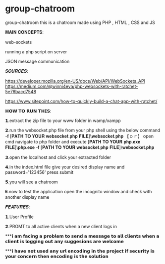 # group-chatroom
group-chatroom
this is a chatroom made using PHP , HTML , CSS and JS

𝐌𝐀𝐈𝐍 𝐂𝐎𝐍𝐂𝐄𝐏𝐓𝐒:

web-sockets

running a php script on server

JSON message communication

𝑺𝑶𝑼𝑹𝑪𝑬𝑺:

https://developer.mozilla.org/en-US/docs/Web/API/WebSockets_API https://medium.com/@winni4eva/php-websockets-with-ratchet-5e76bacd7548

https://www.sitepoint.com/how-to-quickly-build-a-chat-app-with-ratchet/

𝗛𝗢𝗪 𝗧𝗢 𝗥𝗨𝗡 𝗧𝗛𝗜𝗦:

𝟭.extract the zip file to your www folder in wamp/xampp

𝟮.run the websocket.php file from your php shell using the below command -𝐟 [𝐏𝐀𝐓𝐇 𝐓𝐎 𝐘𝐎𝐔𝐑 𝐰𝐞𝐛𝐬𝐨𝐜𝐤𝐞𝐭.𝐩𝐡𝐩 𝐅𝐈𝐋𝐄]\𝐰𝐞𝐛𝐬𝐨𝐜𝐤𝐞𝐭.𝐩𝐡𝐩 【ｏｒ】 open cmd navigate to php folder and execute [𝐏𝐀𝐓𝐇 𝐓𝐎 𝐘𝐎𝐔𝐑 𝐩𝐡𝐩.𝐞𝐱𝐞 𝐅𝐈𝐋𝐄]\𝐩𝐡𝐩.𝐞𝐱𝐞 -𝐟 [𝐏𝐀𝐓𝐇 𝐓𝐎 𝐘𝐎𝐔𝐑 𝐰𝐞𝐛𝐬𝐨𝐜𝐤𝐞𝐭.𝐩𝐡𝐩 𝐅𝐈𝐋𝐄]\𝐰𝐞𝐛𝐬𝐨𝐜𝐤𝐞𝐭.𝐩𝐡𝐩

𝟯.open the localhost and click your extracted folder

𝟰.in the index.html file give your desired display name and password='123456' press submit

𝟱.you will see a chatroom

𝟔.now to test the application open the incognito window and check with another display name

𝑭𝑬𝑨𝑻𝑼𝑹𝑬𝑺: 

𝟭.User Profile

𝟮.PROMT to all active clients when a new client logs in

***𝗶 𝗮𝗺 𝗳𝗮𝗰𝗶𝗻𝗴 𝗮 𝗽𝗿𝗼𝗯𝗹𝗲𝗺 𝘁𝗼 𝘀𝗲𝗻𝗱 𝗮 𝗺𝗲𝘀𝘀𝗮𝗴𝗲 𝘁𝗼 𝗮𝗹𝗹 𝗰𝗹𝗶𝗲𝗻𝘁𝘀 𝘄𝗵𝗲𝗻 𝗮 𝗰𝗹𝗶𝗲𝗻𝘁 𝗶𝘀 𝗹𝗼𝗴𝗴𝗶𝗻𝗴 𝗼𝘂𝘁 𝗮𝗻𝘆 𝘀𝘂𝗴𝗴𝗲𝘀𝗶𝗼𝗻𝘀 𝗮𝗿𝗲 𝘄𝗲𝗹𝗰𝗼𝗺𝗲

***𝗶 𝗵𝗮𝘃𝗲 𝗻𝗼𝘁 𝘂𝘀𝗲𝗱 𝗮𝗻𝘆 𝘂𝗿𝗹 𝗲𝗻𝗰𝗼𝗱𝗶𝗻𝗴 𝗶𝗻 𝘁𝗵𝗲 𝗽𝗿𝗼𝗷𝗲𝗰𝘁 𝗶𝗳 𝘀𝗲𝗰𝘂𝗿𝗶𝘁𝘆 𝗶𝘀 𝘆𝗼𝘂𝗿 𝗰𝗼𝗻𝗰𝗲𝗿𝗻 𝘁𝗵𝗲𝗻 𝗲𝗻𝗰𝗼𝗱𝗶𝗻𝗴 𝗶𝘀 𝘁𝗵𝗲 𝘀𝗼𝗹𝘂𝘁𝗶𝗼𝗻
